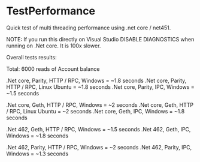 # TestPerformance

Quick test of multi threading performance using .net core / net451.

NOTE: If you run this directly on Visual Studio DISABLE DIAGNOSTICS when running on .Net core. It is 100x slower.

Overall tests results:

Total: 6000 reads of Account balance

.Net core, Parity, HTTP / RPC, Windows = ~1.8 seconds
.Net core, Parity, HTTP / RPC, Linux Ubuntu = ~1.8 seconds
.Net core, Parity, IPC, Windows = ~1.5 seconds

.Net core, Geth, HTTP / RPC, Windows = ~2 seconds
.Net core, Geth, HTTP / RPC, Linux Ubuntu = ~2 seconds
.Net core, Geth, IPC, Windows = ~1.8 seconds

.Net 462, Geth, HTTP / RPC, Windows = ~1.5 seconds
.Net 462, Geth, IPC, Windows = ~1.8 seconds

.Net 462, Parity, HTTP / RPC, Windows = ~2 seconds
.Net 462, Parity, IPC, Windows = ~1.3 seconds




